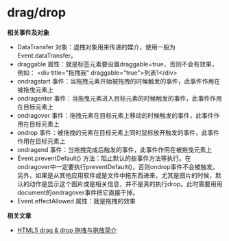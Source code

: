 # drag/drop

**相关事件及对象**
* DataTransfer 对象：退拽对象用来传递的媒介，使用一般为Event.dataTransfer。
* draggable 属性：就是标签元素要设置draggable=true，否则不会有效果，例如：
&lt;div title="拖拽我" draggable="true"&gt;列表1&lt;/div&gt;
* ondragstart 事件：当拖拽元素开始被拖拽的时候触发的事件，此事件作用在被拖曳元素上
* ondragenter 事件：当拖曳元素进入目标元素的时候触发的事件，此事件作用在目标元素上
* ondragover 事件：拖拽元素在目标元素上移动的时候触发的事件，此事件作用在目标元素上
* ondrop 事件：被拖拽的元素在目标元素上同时鼠标放开触发的事件，此事件作用在目标元素上
* ondragend 事件：当拖拽完成后触发的事件，此事件作用在被拖曳元素上
* Event.preventDefault() 方法：阻止默认的些事件方法等执行。在ondragover中一定要执行preventDefault()，否则ondrop事件不会被触发。另外，如果是从其他应用软件或是文件中拖东西进来，尤其是图片的时候，默认的动作是显示这个图片或是相关信息，并不是真的执行drop。此时需要用用document的ondragover事件把它直接干掉。
* Event.effectAllowed 属性：就是拖拽的效果


**相关文章**
* [HTML5 drag & drop 拖拽与拖放简介](http://www.zhangxinxu.com/wordpress/2011/02/html5-drag-drop-%E6%8B%96%E6%8B%BD%E4%B8%8E%E6%8B%96%E6%94%BE%E7%AE%80%E4%BB%8B/)